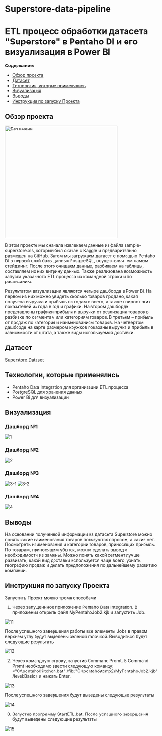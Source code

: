 # Superstore-data-pipeline
# ETL процесс обработки датасета "Superstore" в Pentaho DI и его визуализация в Power BI

**Содержание:**

* [Обзор проекта](#Обзор-проекта)
* [Датасет](#Датасет)
* [Технологии, которые применялись](#Технологии-которые-применялись)
* [Визуализация](#Визуализация)
* [Выводы](#Выводы)
* [Инструкция по запуску Проекта](#инструкция-по-запуску-проекта)

## Обзор проекта
<img width="369" alt="Без имени" src="https://user-images.githubusercontent.com/121936498/212932652-92fb9ff2-c6c2-4853-bc2e-7937b38df68a.png">

В этом проекте мы сначала извлекаем данные из файла sample-superstore.xls, который был скачан с Kaggle и предварительно размещен на GitHub. Затем мы  загружаем датасет с помощью Pentaho DI в первый слой базы данных PostgreSQL, осуществляя тем самым стейджинг. После этого очищаем данные, разбиваем на таблицы, составляем их них витрину данных. Также реализована возможность запуска указанного ETL процесса из командной строки и по расписанию. 

Результатом визуализации являются четыре дашборда в Power Bi. На первом из них можно увидеть сколько товаров продано, какая получена выручка и прибыль по годам и всего,  а также прирост этих показателей из года в год и графики. На втором дашборде представлены графики прибыли и выручки от реализации товаров в разбивке по сегментам или категориям товаров. В третьем – прибыль от продаж по категория и наименованиям товаров. На четвертом дашборде на карте размером кружков показаны выручка и прибыль в зависимости от штата, а также  виды используемой доставки. 

## Датасет

[Superstore Dataset](https://www.kaggle.com/datasets/vivek468/superstore-dataset-final)

## Технологии, которые применялись

+ Pentaho Data Integration для организации ETL процесса 
+ PostgreSQL для хранения данных
+ Power Bi для визуализации

## Визуализация
### Дашборд №1
![1](https://user-images.githubusercontent.com/121936498/212933053-f1825729-2e27-4728-adec-7fa199a40e3c.jpg)

### Дашборд №2
![2](https://user-images.githubusercontent.com/121936498/212933074-963e6452-0a7e-48bd-906c-984b90d459bf.jpg)

### Дашборд №3
![3-1](https://user-images.githubusercontent.com/121936498/212933115-cc669731-9eca-4dd7-afef-8697e8d9ff4a.jpg)
![3-2](https://user-images.githubusercontent.com/121936498/212933144-b157eec1-e9f9-460f-92ab-a86fb0efeb40.jpg)

### Дашборд №4
![4](https://user-images.githubusercontent.com/121936498/212933161-2654a93a-5bbd-409b-ae51-df7f88ac71c3.jpg)

## Выводы

На основании полученной информации из датасета Superstore можно понять какие наименования  товаров пользуются спросом, а какие нет. Посмотреть наименования и категории товаров, приносящих прибыль. По товарам, приносящим убыток, можно сделать вывод о необходимости из замены. Можно понять какой сегмент лучше развивать, какой вид доставки используется чаще всего, узнать географию продаж и делать предположения по дальнейшему развитию компании.

## Инструкция по запуску Проекта
Запустить Проект можно тремя способами
1.	Через запущеннное приложение Pentaho Data Integration. В приложении открыть файл MyPentahoJob2.kjb и запустить Job. 

![11](https://user-images.githubusercontent.com/121936498/212968004-61868b49-8f66-4255-9592-c664b465cd2b.jpg)

После успешного завершения работы все элементы Joba в правом верхнем углу будут выделены зеленой галочкой. Выводиться будут следующие результаты 

![12](https://user-images.githubusercontent.com/121936498/212968075-fc91249a-fa8b-4713-acbf-b65208c39193.jpg)

2.	Через командную строку, запустив Command Promt. В Command Promt необходимо ввести следующую команду: «"C:\pentaho\Kitchen.bat" /file:"C:\pentaho\temp2\MyPentahoJob2.kjb" /level:Basic» и нажать Enter.

![13](https://user-images.githubusercontent.com/121936498/212968230-0a31ce0d-bf6f-42f8-b4d3-32562cf11bdd.jpg)

После успешного завершения будут выведены следующие результаты 

![14](https://user-images.githubusercontent.com/121936498/212968298-401f9264-5f65-458e-aba6-5979f1bee4db.jpg)

3.	Запустив программу StartETL.bat.
После успешного завершения будут выведены следующие результаты 

![15](https://user-images.githubusercontent.com/121936498/212968330-57b748b9-06e7-4a7e-aff9-43e1e06878f3.jpg)



